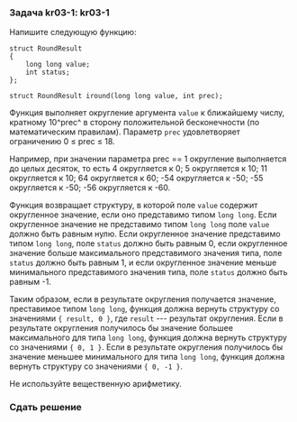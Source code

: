 ### Задача kr03-1: kr03-1

Напишите следующую функцию:

    struct RoundResult
    {
        long long value;
        int status;
    };

    struct RoundResult iround(long long value, int prec);

Функция выполняет округление аргумента `value` к ближайшему числу,
кратному 10^prec^ в сторону положительной бесконечности (по
математическим правилам). Параметр `prec` удовлетворяет ограничению 0 ≤
prec ≤ 18.

Например, при значении параметра prec == 1 округление выполняется до
целых десяток, то есть 4 округляется к 0; 5 округляется к 10; 11
округляется к 10; 64 округляется к 60; -54 округляется к -50; -55
округляется к -50; -56 округляется к -60.

Функция возвращает структуру, в которой поле `value` содержит
округленное значение, если оно представимо типом `long long`. Если
округленное значение не представимо типом `long long` поле `value`
должно быть равным нулю. Если округленное значение представимо типом
`long long`, поле `status` должно быть равным 0, если округленное
значение больше максимального представимого значения типа, поле `status`
должно быть равным 1, и если округленное значение меньше минимального
представимого значения типа, поле `status` должно быть равным -1.

Таким образом, если в результате округления получается значение,
преставимое типом `long long`, функция должна вернуть структуру со
значениями `{ result, 0 }`, где `result` --- результат округления. Если
в результате округления получилось бы значение большее максимального для
типа `long long`, функция должна вернуть структуру со значениями
`{ 0, 1 }`. Если в результате округления получилось бы значение меньшее
минимального для типа `long long`, функция должна вернуть структуру со
значениями `{ 0, -1 }`.

Не используйте вещественную арифметику.

### Сдать решение
